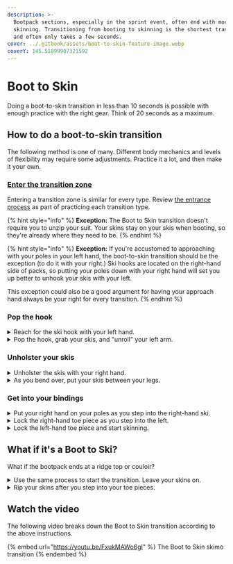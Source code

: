 ```yaml
---
description: >-
  Bootpack sections, especially in the sprint event, often end with more
  skinning. Transitioning from booting to skinning is the shortest transition
  and often only takes a few seconds.
cover: ../.gitbook/assets/boot-to-skin-feature-image.webp
coverY: 145.51899907321592
---
```


# Boot to Skin

Doing a boot-to-skin transition in less than 10 seconds is possible with enough practice with the right gear. Think of 20 seconds as a maximum.

## How to do a boot-to-skin transition

The following method is one of many. Different body mechanics and levels of flexibility may require some adjustments. Practice it a lot, and then make it your own.

### [Enter the transition zone](entering-a-transition-zone.md)

Entering a transition zone is similar for every type. Review [the entrance process](entering-a-transition-zone.md) as part of practicing each transition type.

{% hint style="info" %}
**Exception:** The Boot to Skin transition doesn't require you to unzip your suit. Your skins stay on your skis when booting, so they're already where they need to be.
{% endhint %}

{% hint style="info" %}
**Exception:** If you're accustomed to approaching with your poles in your left hand, the boot-to-skin transition should be the exception (to do it with your right.) Ski hooks are located on the right-hand side of packs, so putting your poles down with your right hand will set you up better to unhook your skis with your left.

This exception could also be a good argument for having your approach hand always be your right for every transition.
{% endhint %}

### Pop the hook

<details>

<summary>Reach for the ski hook with your left hand.</summary>

![](../.gitbook/assets/boot-to-skin-05s2-reach-for-hook.webp)

The tip of the ski hook will be pointing to your left-hand side. Because of that, it's easier to pop the hook with your left hand than it is with your right.

Also, because the ski holster is on the left-hand side of most packs, you can grab your skis with your left hand and remove them in one motion.

</details>

<details>

<summary>Pop the hook, grab your skis, and "unroll" your left arm.</summary>

![](../.gitbook/assets/boot-to-skin-08s1-unroll-left-arm.webp)

With the ski hook popped, let your left arm "unroll" in front of you. It'll feel awkward for your wrist at first. The end position is the same one you started in when you holstered your skis. Your palm will be up and your thumb will be pointing outward.

</details>

### Unholster your skis

<details>

<summary>Unholster the skis with your right hand.</summary>

![](../.gitbook/assets/boot-to-skin-08s2-unholster-skis.webp)

As your skis come around your body, grab them at the waist with your right hand, and pull them out of the holster.

</details>

<details>

<summary>As you bend over, put your skis between your legs.</summary>

![](../.gitbook/assets/boot-to-skin-09s-skis-between-legs.webp)

Having your skis between your legs will make it easier to step into your bindings. Put one ski in each hand as you put them on the ground.

</details>

### Get into your bindings

<details>

<summary>Put your right hand on your poles as you step into the right-hand ski.</summary>

![](../.gitbook/assets/boot-to-skin-10s-grab-poles.webp)

</details>

<details>

<summary>Lock the right-hand toe piece as you step into the left.</summary>

![](../.gitbook/assets/boot-to-skin-12s-lock-right-toe.webp)

</details>

<details>

<summary>Lock the left-hand toe piece and start skinning.</summary>

![](../.gitbook/assets/boot-to-skin-14s-lock-left-toe.webp)

</details>

## What if it's a Boot to Ski?

What if the bootpack ends at a ridge top or couloir?

<details>

<summary>Use the same process to start the transition. Leave your skins on.</summary>

Keeping your skins on through a bootpack section makes your skis easier to manage at the next transition when putting them on the ground. With skins on, your skis are less likely to slide away from you and possibly ruin your race if they head downhill without you.

And you don't lose any time by moving the rips to the top of the bootpack instead of the bottom.

</details>

<details>

<summary>Rip your skins after you step into your toe pieces.</summary>

At the end of the bootpack, get into your bindings as if you were going to start skinning. But don't stand up.

As soon as you lock the left-hand toe piece, immediately go into a [single](https://www.skimotransitions.com/what-to-practice/skin-to-ski#rip-the-first-skin) or [double](https://www.skimotransitions.com/what-to-practice/skin-to-ski-double#rip-the-first-skin) rip (whichever is required.)

</details>

## Watch the video

The following video breaks down the Boot to Skin transition according to the above instructions.

{% embed url="https://youtu.be/FxukMAWo6gI" %}
The Boot to Skin skimo transition
{% endembed %}

